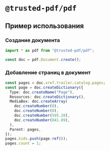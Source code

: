 # `@trusted-pdf/pdf`

## Пример использования

### Создание документа

```ts
import * as pdf from "@trusted-pdf/pdf";

const doc = pdf.Document.create();
```

### Добавление страниц в документ

```ts
const pages = doc.xref.trailer.catalog.pages;
const page = doc.createDictionary({
  Type: doc.createName("Page"),
  Resources: doc.createDictionary(),
  MediaBox: doc.createArray(
    doc.createNumber(0),
    doc.createNumber(0),
    doc.createNumber(595.28),
    doc.createNumber(841.89),
  ),
  Parent: pages,
});
pages.kids.push(page.ref());
pages.count = 1;
```